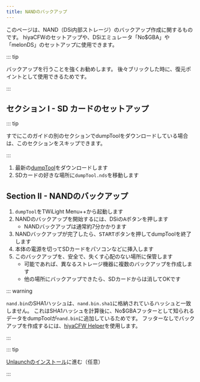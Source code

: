 ```yaml
---
title: NANDのバックアップ
---
```


このページは、NAND（DSi内部ストレージ）のバックアップ作成に関するものです。 hiyaCFWのセットアップや、DSiエミュレータ「No$GBA」や「melonDS」のセットアップに使用できます。

::: tip

バックアップを行うことを強くお勧めします。 後々ブリックした時に、復元ポイントとして使用できるためです。

:::

## セクション I - SD カードのセットアップ

::: tip

すでにこのガイドの別のセクションでdumpToolをダウンロードしている場合は、このセクションをスキップできます。

:::

1. 最新の[dumpTool](https://github.com/zoogie/dumpTool/releases/latest/download/dumpTool.nds)をダウンロードします
1. SDカードの好きな場所に`dumpTool.nds`を移動します


## Section II - NANDのバックアップ

1. `dumpTool`をTWiLight Menu++から起動します
1. NANDのバックアップを開始するには、DSiの<kbd class="face">A</kbd>ボタンを押します
   - NANDバックアップは通常約7分かかります
1. NANDバックアップが完了したら、<kbd>START</kbd>ボタンを押してdumpToolを終了します
1. 本体の電源を切ってSDカードをパソコンなどに挿入します
1. このバックアップを、安全で、失くす心配のない場所に保管します
   - 可能であれば、異なるストレージ機器に複数のバックアップを作成します
   - 他の場所にバックアップできたら、SDカードからは消してOKです

::: warning

`nand.bin`のSHA1ハッシュは、`nand.bin.sha1`に格納されているハッシュと一致しません。 これはSHA1ハッシュを計算後に、No$GBAフッターとして知られるデータをdumpToolが`nand.bin`に追加しているためです。 フッターなしでバックアップを作成するには、[hiyaCFW Helper](https://github.com/mondul/HiyaCFW-Helper/releases)を使用します。

:::

::: tip

[Unlaunchのインストール](installing-unlaunch.html)に進む（任意）

:::
